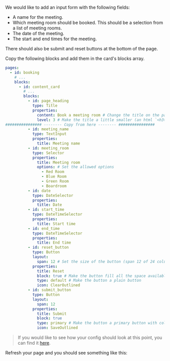 We would like to add an input form with the following fields:

- A name for the meeting.
- Which meeting room should be booked. This should be a selection from a list of meeting rooms.
- The date of the meeting.
- The start and end times for the meeting.

There should also be submit and reset buttons at the bottom of the page.

Copy the following blocks and add them in the card's blocks array.

```yaml
pages:
  - id: booking
    # ...
    blocks:
      - id: content_card
        # ...
        blocks:
          - id: page_heading
            type: Title
            properties:
              content: Book a meeting room # Change the title on the page
              level: 3 # Make the title a little smaller (an html `<h3>`).
################ -------- Copy from here -------- ################
          - id: meeting_name
            type: TextInput
            properties:
              title: Meeting name
          - id: meeting_room
            type: Selector
            properties:
              title: Meeting room
              options: # Set the allowed options
                - Red Room
                - Blue Room
                - Green Room
                - Boardroom
          - id: date
            type: DateSelector
            properties:
              title: Date
          - id: start_time
            type: DateTimeSelector
            properties:
              title: Start time
          - id: end_time
            type: DateTimeSelector
            properties:
              title: End time
          - id: reset_button
            type: Button
            layout:
              span: 12 # Set the size of the button (span 12 of 24 columns)
            properties:
              title: Reset
              block: true # Make the button fill all the space available to it
              type: default # Make the button a plain button
              icon: ClearOutlined
          - id: submit_button
            type: Button
            layout:
              span: 12
            properties:
              title: Submit
              block: true
              type: primary # Make the button a primary button with color
              icon: SaveOutlined
```

>  If you would like to see how your config should look at this point, you can find it [here](tutorial-add-blocks-config).

Refresh your page and you should see something like this: